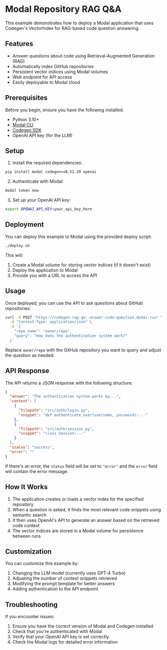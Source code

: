 # Modal Repository RAG Q&A

This example demonstrates how to deploy a Modal application that uses Codegen's VectorIndex for RAG-based code question answering.

## Features

- Answer questions about code using Retrieval-Augmented Generation (RAG)
- Automatically index GitHub repositories
- Persistent vector indices using Modal volumes
- Web endpoint for API access
- Easily deployable to Modal cloud

## Prerequisites

Before you begin, ensure you have the following installed:

- Python 3.10+
- [Modal CLI](https://modal.com/docs/guide/cli-reference)
- [Codegen SDK](https://docs.codegen.com)
- OpenAI API key (for the LLM)

## Setup

1. Install the required dependencies:

```bash
pip install modal codegen==0.52.19 openai
```

2. Authenticate with Modal:

```bash
modal token new
```

3. Set up your OpenAI API key:

```bash
export OPENAI_API_KEY=your_api_key_here
```

## Deployment

You can deploy this example to Modal using the provided deploy script:

```bash
./deploy.sh
```

This will:

1. Create a Modal volume for storing vector indices (if it doesn't exist)
1. Deploy the application to Modal
1. Provide you with a URL to access the API

## Usage

Once deployed, you can use the API to ask questions about GitHub repositories:

```bash
curl -X POST "https://codegen-rag-qa--answer-code-question.modal.run" \
  -H "Content-Type: application/json" \
  -d '{
    "repo_name": "owner/repo",
    "query": "How does the authentication system work?"
  }'
```

Replace `owner/repo` with the GitHub repository you want to query and adjust the question as needed.

## API Response

The API returns a JSON response with the following structure:

```json
{
  "answer": "The authentication system works by...",
  "context": [
    {
      "filepath": "src/auth/login.py",
      "snippet": "def authenticate_user(username, password):..."
    },
    {
      "filepath": "src/auth/session.py",
      "snippet": "class Session:..."
    }
  ],
  "status": "success",
  "error": ""
}
```

If there's an error, the `status` field will be set to `"error"` and the `error` field will contain the error message.

## How It Works

1. The application creates or loads a vector index for the specified repository
1. When a question is asked, it finds the most relevant code snippets using semantic search
1. It then uses OpenAI's API to generate an answer based on the retrieved code context
1. The vector indices are stored in a Modal volume for persistence between runs

## Customization

You can customize this example by:

1. Changing the LLM model (currently uses GPT-4 Turbo)
1. Adjusting the number of context snippets retrieved
1. Modifying the prompt template for better answers
1. Adding authentication to the API endpoint

## Troubleshooting

If you encounter issues:

1. Ensure you have the correct version of Modal and Codegen installed
1. Check that you're authenticated with Modal
1. Verify that your OpenAI API key is set correctly
1. Check the Modal logs for detailed error information
